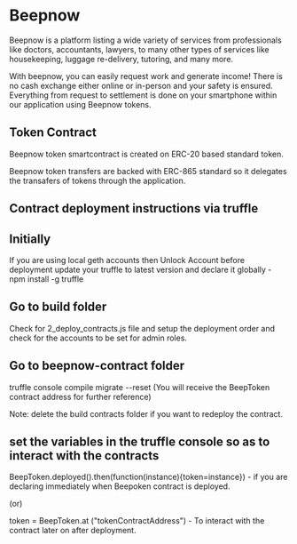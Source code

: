 # Beepnow

Beepnow is a platform listing a wide variety of services from professionals like doctors, accountants, lawyers, to many other types of services like housekeeping, luggage re-delivery, tutoring, and many more.

With beepnow, you can easily request work and generate income!
There is no cash exchange either online or in-person and your safety is ensured.
Everything from request to settlement is done on your smartphone within our application using Beepnow tokens.

## Token Contract

Beepnow token smartcontract is created on ERC-20 based standard token.

Beepnow token transfers are backed with ERC-865 standard so it delegates the transafers of tokens through the application.


## Contract deployment instructions via truffle

Initially
---------
If you are using local geth accounts then Unlock Account before deployment
update your truffle to latest version and declare it globally - npm install -g truffle


Go to build folder
------------------
Check for 2_deploy_contracts.js file and setup the deployment order and check for the accounts to be set for admin roles.


Go to beepnow-contract folder
-----------------------------
truffle console
compile
migrate --reset
(You will receive the BeepToken contract address for further reference)

Note: delete the build contracts folder if you want to redeploy the contract.


set the variables in the truffle console so as to interact with the contracts
------------------------------------------------------------------------------
BeepToken.deployed().then(function(instance){token=instance}) - if you are declaring immediately when Beepoken contract is deployed. 

(or)

token = BeepToken.at ("tokenContractAddress") - To interact with the contract later on after deployment.
